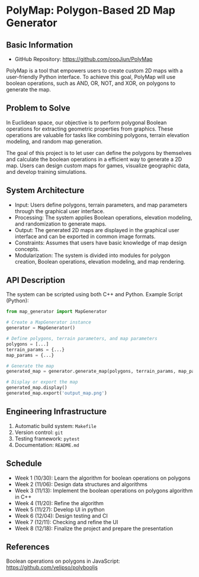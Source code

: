 # PolyMap: Polygon-Based 2D Map Generator

## Basic Information

- GitHub Repository: https://github.com/oooJiun/PolyMap

PolyMap is a tool that empowers users to create custom 2D maps with a user-friendly Python interface. 
To achieve this goal, PolyMap will use boolean operations, such as AND, OR, NOT, and XOR, on polygons to generate the map.


## Problem to Solve

In Euclidean space, our objective is to perform polygonal Boolean operations for extracting geometric properties from graphics. 
These operations are valuable for tasks like combining polygons, terrain elevation modeling, and random map generation.

The goal of this project is to let user can define the polygons by themselves and calculate the boolean operations in a efficient way to generate a 2D map.
Users can design custom maps for games, visualize geographic data, and develop training simulations.


## System Architecture

- Input: Users define polygons, terrain parameters, and map parameters through the graphical user interface.
- Processing: The system applies Boolean operations, elevation modeling, and randomization to generate maps.
- Output: The generated 2D maps are displayed in the graphical user interface and can be exported in common image formats.
- Constraints: Assumes that users have basic knowledge of map design concepts.
- Modularization: The system is divided into modules for polygon creation, Boolean operations, elevation modeling, and map rendering.


## API Description

The system can be scripted using both C++ and Python.
Example Script (Python):
```python
from map_generator import MapGenerator

# Create a MapGenerator instance
generator = MapGenerator()

# Define polygons, terrain parameters, and map parameters
polygons = [...]
terrain_params = {...}
map_params = {...}

# Generate the map
generated_map = generator.generate_map(polygons, terrain_params, map_params)

# Display or export the map
generated_map.display()
generated_map.export('output_map.png')
```


## Engineering Infrastructure

1. Automatic build system: `Makefile`
2. Version control: `git`
3. Testing framework: `pytest`
4. Documentation: `README.md`


## Schedule

* Week 1 (10/30): Learn the algorithm for boolean operations on polygons
* Week 2 (11/06): Design data structures and algorithms
* Week 3 (11/13): Implement the boolean operations on polygons algorithm in C++
* Week 4 (11/20): Refine the algorithm
* Week 5 (11/27): Develop UI in python
* Week 6 (12/04): Design testing and CI
* Week 7 (12/11): Checking and refine the UI
* Week 8 (12/18): Finalize the project and prepare the presentation


## References

Boolean operations on polygons in JavaScript: https://github.com/velipso/polybooljs

